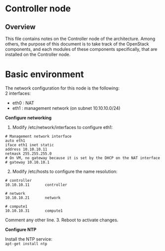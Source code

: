 # Controller node

## Overview
This file contains notes on the Controller node of the architecture. Among others, the purpose of this document is to take track of the OpenStack components, and each modules of these components specifically, that are installed on the Controller node.

# Basic environment

The network configuration for this node is the following:  
2 interfaces:

- eth0 : NAT
- eth1 : management network (on subnet 10.10.10.0/24)

**Configure networking**

1. Modify /etc/network/interfaces to configure eth1:

  ```
  # Management network interface
  auto eth1
  iface eth1 inet static
  address 10.10.10.11
  netmask 255.255.255.0
  # On VM, no gateway because it is set by the DHCP on the NAT interface
  # gateway 10.10.10.1
  ```
2. Modify /etc/hosts to configure the name resolution:

  ```
  # controller
  10.10.10.11       controller

  # network
  10.10.10.21       network

  # compute1
  10.10.10.31       compute1
  ```  
  Comment any other line.
3. Reboot to activate changes.

**Configure NTP**

Install the NTP service:  
  `apt-get install ntp`
